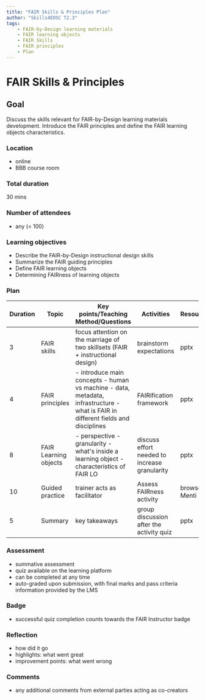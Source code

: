```yaml
---
title: "FAIR Skills & Principles Plan"
author: "Skills4EOSC T2.3"
tags: 
    - FAIR-by-Design learning materials
    - FAIR learning objects
    - FAIR Skills
    - FAIR principles
    - Plan
---
```


# FAIR Skills & Principles

## Goal

Discuss the skills relevant for FAIR-by-Design learning materials development. Introduce the FAIR principles and define the FAIR learning objects characteristics.

### Location
- online
- BBB course room

### Total duration
30 mins

### Number of attendees
- any (< 100)

### Learning objectives
- Describe the FAIR-by-Design instructional design skills
- Summarize the FAIR guiding principles
- Define FAIR learning objects
- Determining FAIRness of learning objects 

### Plan
| **Duration** | **Topic**             | **Key points/Teaching Method/Questions**                                                                                         | **Activities**                                | **Resources**  |
|--------------|-----------------------|----------------------------------------------------------------------------------------------------------------------------------|-----------------------------------------------|----------------|
| 3            | FAIR skills           | focus attention on the marriage of two skillsets  (FAIR + instructional design)                                                  | brainstorm expectations                       | pptx           |
| 4            | FAIR principles       | - introduce main concepts - human vs machine - data, metadata, infrastructure - what is FAIR in different fields and disciplines | FAIRification framework                       | pptx           |
| 8            | FAIR Learning objects | - perspective - granularity  - what's inside a learning object - characteristics of FAIR LO                                      | discuss effort needed to increase granularity | pptx           |
| 10           | Guided practice       | trainer acts as facilitator                                                                                                      | Assess FAIRness activity                      | browser, Menti |
| 5            | Summary               | key takeaways                                                                                                                    | group discussion after the activity quiz      | pptx           |

### Assessment
- summative assessment
- quiz available on the learning platform
- can be completed at any time
- auto-graded upon submission, with final marks and pass criteria information provided by the LMS

### Badge
- successful quiz completion counts towards the FAIR Instructor badge

### Reflection
- how did it go
- highlights: what went great
- improvement points: what went wrong

### Comments
- any additional comments from external parties acting as co-creators